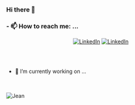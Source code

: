### Hi there 👋

### - 📫 How to reach me: ...

<p align="center">  
 <a href="https://www.linkedin.com/in/jeanluca-fernandes-969266126/"><img alt="LinkedIn" src="https://img.shields.io/badge/LinkedIn-Jeanluca%20Fernandes-blue?logo=linkedin?logo=linkedin"></a>
 <a href="https://medium.com/@jeanluca_fp"><img alt="LinkedIn" src="https://img.shields.io/badge/Medium-@jeanluca_fp-green?logo=medium"></a>
</p>

<br />
<br />

- 🔭 I’m currently working on ...
<br />
<a href="https://sourcerer.io/jean1dev"><img src="https://img.shields.io/badge/TypeScript-228%20commits-orange.svg" alt=""></a>
<a href="https://sourcerer.io/jean1dev"><img src="https://img.shields.io/badge/JavaScript-666%20commits-orange.svg" alt=""></a>
<a href="https://sourcerer.io/jean1dev"><img src="https://img.shields.io/badge/Java-264%20commits-orange.svg" alt=""></a>

<br />
<img align="left" alt="Jean" src="https://github-readme-stats.vercel.app/api?username=Jean1dev&show_icons=true&hide_border=true" />
<!--
**Jean1dev/Jean1dev** is a ✨ _special_ ✨ repository because its `README.md` (this file) appears on your GitHub profile.

Here are some ideas to get you started:

- 🌱 I’m currently learning ...
- 👯 I’m looking to collaborate on ...
- 🤔 I’m looking for help with ...
- 💬 Ask me about ...

- 😄 Pronouns: ...
- ⚡ Fun fact: ...
-->

[![Top Langs](https://github-readme-stats.vercel.app/api/top-langs/?username=Jean1dev&layout=compact)](https://github.com/Jean1dev)
